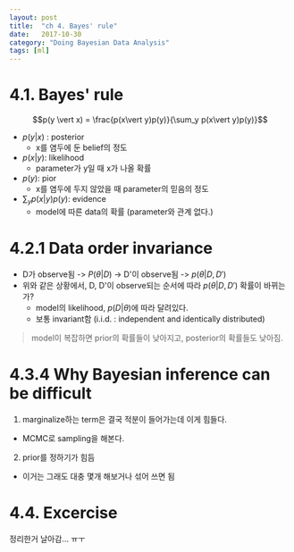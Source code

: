 ```yaml
---
layout: post
title:  "ch 4. Bayes' rule"
date:   2017-10-30 
category: "Doing Bayesian Data Analysis"
tags: [ml]
---
```

# 4.1. Bayes' rule

$$p(y \vert  x) = \frac{p(x\vert y)p(y)}{\sum_y p(x\vert y)p(y)}$$

* $p(y \vert  x)$ : posterior
  * x를 염두에 둔 belief의 정도
* $p(x\vert y)$: likelihood
  * parameter가 y일 때 x가 나올 확률
* $p(y)$: pior
  * x를 염두에 두지 않았을 때 parameter의 믿음의 정도
* $\sum_y p(x\vert y)p(y)$: evidence
  * model에 따른 data의 확률 (parameter와 관계 없다.)

# 4.2.1 Data order invariance
* D가 observe됨 -> $P(\theta \vert  D)$ -> D'이 observe됨 -> $p(\theta \vert  D, D')$
* 위와 같은 상황에서, D, D'이 observe되는 순서에 따라 $p(\theta \vert  D, D')$ 확률이 바뀌는가?
  * model의 likelihood, $p(D \vert  \theta)$에 따라 달려있다.
  * 보통 invariant함 (i.i.d. : independent and identically distributed)


> model이 복잡하면 prior의 확률들이 낮아지고, posterior의 확률들도 낮아짐.

# 4.3.4 Why Bayesian inference can be difficult
1. marginalize하는 term은 결국 적분이 들어가는데 이게 힘들다.
  * MCMC로 sampling을 해본다.
2. prior를 정하기가 힘듬
  * 이거는 그래도 대충 몇개 해보거나 섞어 쓰면 됨
  

# 4.4. Excercise
정리한거 날아감... ㅠㅜ